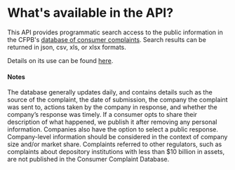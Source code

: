 # What's available in the API?

This API provides programmatic search access to the public information in the CFPB's [database of consumer complaints](https://www.consumerfinance.gov/data-research/consumer-complaints/).
Search results can be returned in json, csv, xls, or xlsx formats.

Details on its use can be found [here](documentation/index.html).

#### Notes

The database generally updates daily, and contains details such as the source of the complaint, the date of submission, the company the complaint was sent to, actions taken by the company in response, and whether the company’s response was timely. If a consumer opts to share their description of what happened, we publish it after removing any personal information. Companies also have the option to select a public response. Company-level information should be considered in the context of company size and/or market share. Complaints referred to other regulators, such as complaints about depository institutions with less than $10 billion in assets, are not published in the Consumer Complaint Database.
